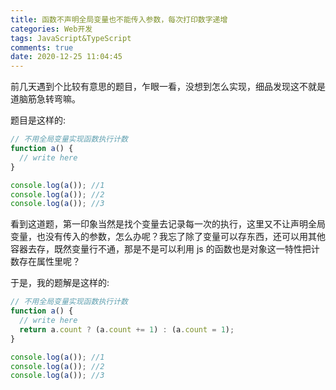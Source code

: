 ```yaml
---
title: 函数不声明全局变量也不能传入参数，每次打印数字递增
categories: Web开发
tags: JavaScript&TypeScript
comments: true
date: 2020-12-25 11:04:45
---
```

前几天遇到个比较有意思的题目，乍眼一看，没想到怎么实现，细品发现这不就是道脑筋急转弯嘛。

题目是这样的:

```js
// 不用全局变量实现函数执行计数
function a() {
  // write here
}

console.log(a()); //1
console.log(a()); //2
console.log(a()); //3
```

看到这道题，第一印象当然是找个变量去记录每一次的执行，这里又不让声明全局变量，也没有传入的参数，怎么办呢？我忘了除了变量可以存东西，还可以用其他容器去存，既然变量行不通，那是不是可以利用 js 的函数也是对象这一特性把计数存在属性里呢？

于是，我的题解是这样的:

```js
// 不用全局变量实现函数执行计数
function a() {
  // write here
  return a.count ? (a.count += 1) : (a.count = 1);
}

console.log(a()); //1
console.log(a()); //2
console.log(a()); //3
```